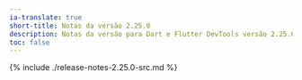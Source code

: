 ```yaml
---
ia-translate: true
short-title: Notas da versão 2.25.0
description: Notas da versão para Dart e Flutter DevTools versão 2.25.0.
toc: false
---
```


{% include ./release-notes-2.25.0-src.md %}
